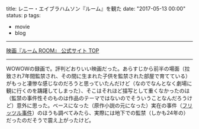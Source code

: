 title: レニー・エイブラハムソン『ルーム』を観た
date: "2017-05-13 00:00"
status: p
tags:
- movie
- blog
---

[映画『ルーム ROOM』 公式サイト TOP](http://gaga.ne.jp/room/)

---

WOWOWの録画で。評判どおりいい映画だった。あらすじから前半の場面（拉致され7年間監禁され、その間に生まれた子供を監禁された部屋で育てている）がもっと凄惨な感じなのだろうと思っていたんだけど（なのでなんとなく劇場に観に行くのを躊躇してしまった）、そこはそれほど描写として重くなかったのは（監禁の事件性そのものは作品のテーマではないのでそういうことなんだろうけど）意外に思った。ベースになった（原作小説の元になった）実在の事件（[フリッツル事件](https://ja.wikipedia.org/wiki/%E3%83%95%E3%83%AA%E3%83%83%E3%83%84%E3%83%AB%E4%BA%8B%E4%BB%B6)）のほうも調べてみたら、実際には地下での監禁（しかも24年の）だったのだそうで震え上がったけど。
